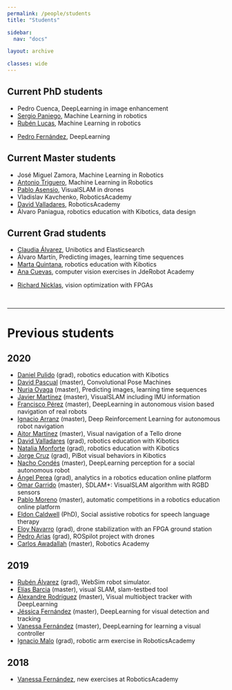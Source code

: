```yaml
---
permalink: /people/students
title: "Students"

sidebar:
  nav: "docs"

layout: archive

classes: wide
---
```



## Current PhD students
  - Pedro Cuenca, DeepLearning in image enhancement
  - [Sergio Paniego](https://github.com/RoboticsLabURJC/2019-phd-sergio-paniego), Machine Learning in robotics
  - [Rubén Lucas](https://github.com/RoboticsLabURJC/2020-phd-ruben-lucas), Machine Learning in robotics
<!---  - [Luis Caiza](https://github.com/RoboticsLabURJC/2018-phd-luis-caiza), vision in drones -->
  - [Pedro Fernández](https://github.com/RoboticsLabURJC/2018-phd-pedro-fernandez), DeepLearning 
<!--  - [Alberto Martín](https://roboticslaburjc.github.io/2019-phd-alberto-martin), Reinforcement Learning -->
<!--  - [Francisco Rivas](https://github.com/RoboticsLabURJC/2017-phd-francisco-rivas), DeepLearning -->


## Current Master students
  - José Miguel Zamora, Machine Learning in Robotics
  - [Antonio Triguero](https://roboticslaburjc.github.io/2020-tfm-antonio-triguero), Machine Learning in Robotics
  - [Pablo Asensio](https://roboticslaburjc.github.io/2020-tfm-pablo-asensio), VisualSLAM in drones
  - Vladislav Kavchenko, RoboticsAcademy
  - [David Valladares](https://roboticslaburjc.github.io/2020-tfm-david-valladares), RoboticsAcademy
  - Álvaro Paniagua, robotics education with Kibotics, data design
<!---  - Mikel Díez, visual perception on an autonomous boat  -->
<!---  - [Francisco J. Palacios](https://roboticslaburjc.github.io/2018-tfm-Francisco-Palacios), SDSLAMmobile: visualSLAM in Android for Augmented Reality applications. -->




## Current Grad students
  - [Claudia Álvarez](https://roboticslaburjc.github.io/2021-tfg-claudia-alvarez/logbook/), Unibotics and Elasticsearch
  - Álvaro Martín, Predicting images, learning time sequences
  - [Marta Quintana](https://roboticslaburjc.github.io/2020-tfg-marta-quintana), robotics education with Kibotics
  - [Ana Cuevas](https://github.com/RoboticsLabURJC/2019-tfg-ana-cuevas), computer vision exercises in JdeRobot Academy
<!---  - [Rodrigo Pacheco](https://github.com/RoboticsLabURJC/2018-tfg-rodrigo-pacheco), Tello drones support in Kibotics -->
<!---  - [Sergio Lorenzo](https://github.com/RoboticsLabURJC/2018-tfg-sergio-lorenzo), VisualCircuit robot programming tool in Python -->
<!---  - [Eva García](https://github.com/RoboticsLabURJC/2017-tfg-eva_garcia), mbot support in Kibotics -->
  - [Richard Nicklas](https://roboticslaburjc.github.io/2017-tfg-richard-nicklas), vision optimization with FPGAs



&nbsp;
&nbsp;

***

# Previous students

## 2020
  - [Daniel Pulido](https://github.com/RoboticsLabURJC/2020-tfg-daniel-pulido) (grad), robotics education with Kibotics
  - [David Pascual](https://roboticslaburjc.github.io/2017-tfm-david-pascual/) (master), Convolutional Pose Machines
  - [Nuria Oyaga](https://roboticslaburjc.github.io/2017-tfm-nuria-oyaga/logbook/) (master), Predicting images, learning time sequences
  - [Javier Martínez](https://roboticslaburjc.github.io/2018-tfm-javier-martinez) (master), VisualSLAM including IMU information
  - [Francisco Pérez](https://roboticslaburjc.github.io/2017-tfm-francisco-perez) (master), DeepLearning in autonomous vision based navigation of real robots
  - [Ignacio Arranz](https://roboticslaburjc.github.io/2019-tfm-ignacio-arranz) (master), Deep Reinforcement Learning for autonomous robot navigation
  - [Aitor Martínez](https://roboticslaburjc.github.io/2019-tfm-aitor-martinez) (master), Visual navigation of a Tello drone
  - [David Valladares](https://roboticslaburjc.github.io/2019-tfg-david-valladares) (grad), robotics education with Kibotics
  - [Natalia Monforte](https://roboticslaburjc.github.io/2019-tfg-natalia-monforte) (grad), robotics education with Kibotics
  - [Jorge Cruz](https://github.com/RoboticsLabURJC/2019-tfg-jorge-cruz) (grad), PiBot visual behaviors in Kibotics
  - [Nacho Condés](https://roboticslaburjc.github.io/2019-tfm-nacho_condes/) (master), DeepLearning perception for a social autonomous robot
  - [Ángel Perea](https://roboticslaburjc.github.io/2019-tfg-angel-perea/) (grad), analytics in a robotics education online platform
  - [Omar Garrido](https://roboticslaburjc.github.io/2019-tfm-omar-garrido) (master), SDLAM+: VisualSLAM algorithm with RGBD sensors
  - [Pablo Moreno](https://roboticslaburjc.github.io/2019-tfm-pablo-moreno/) (master), automatic competitions in a robotics education online platform
  - [Eldon Caldwell](https://gsyc.urjc.es/jmplaza/students/phd-eldon_caldwell-2020.pdf) (PhD), Social assistive robotics for speech language therapy
  - [Eloy Navarro](https://github.com/RoboticsLabURJC/2018-tfg-eloy-navarro) (grad), drone stabilization with an FPGA ground station	 
  - [Pedro Arias](https://github.com/RoboticsLabURJC/2019-tfg-pedro-arias) (grad), ROSpilot project with drones
  - [Carlos Awadallah](https://gsyc.urjc.es/jmplaza/students/tfm-academy-carlos_awadallah-2020.pdf) (master), Robotics Academy
  
## 2019
  - [Rubén Álvarez](https://roboticslaburjc.github.io/2019-tfg-ruben-alvarez) (grad), WebSim robot simulator.
  - [Elías Barcia](https://roboticslaburjc.github.io/2017-tfm-elias-barcia) (master), visual SLAM, slam-testbed tool
  - [Alexandre Rodríguez](https://roboticslaburjc.github.io/2017-tfm-alexandre-rodriguez) (master), Visual multiobject tracker with DeepLearning
  - [Jéssica Fernández](https://roboticslaburjc.github.io/2018-tfm-Jessica-Fernandez) (master), DeepLearning for visual detection and tracking
  - [Vanessa Fernández](https://roboticslaburjc.github.io/2017-tfm-vanessa-fernandez) (master), DeepLearning for learning a visual controller
  - [Ignacio Malo](http://roboticslaburjc.github.io/2016-tfg-Ignacio-Malo) (grad), robotic arm exercise in RoboticsAcademy



## 2018


  - [Vanessa Fernández](http://roboticslaburjc.github.io/2016-tfg-vanessa-fernandez), new exercises at RoboticsAcademy


